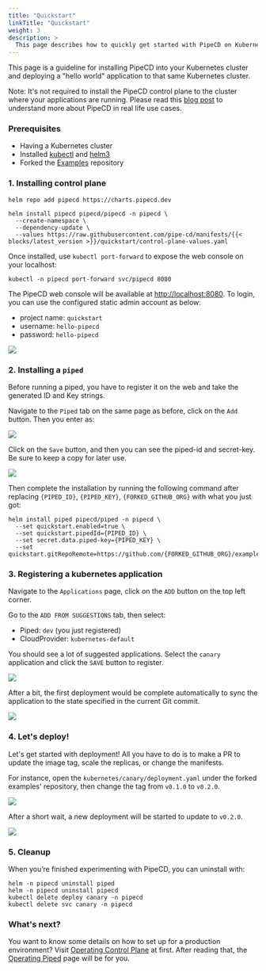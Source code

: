 ```yaml
---
title: "Quickstart"
linkTitle: "Quickstart"
weight: 3
description: >
  This page describes how to quickly get started with PipeCD on Kubernetes.
---
```


This page is a guideline for installing PipeCD into your Kubernetes cluster and deploying a "hello world" application to that same Kubernetes cluster.

Note: It's not required to install the PipeCD control plane to the cluster where your applications are running. Please read this [blog post](/blog/2021/12/29/pipecd-best-practice-01-operate-your-own-pipecd-cluster/) to understand more about PipeCD in real life use cases.

### Prerequisites
- Having a Kubernetes cluster
- Installed [kubectl](https://kubernetes.io/docs/tasks/tools/install-kubectl/) and [helm3](https://helm.sh/docs/intro/install/)
- Forked the [Examples](https://github.com/pipe-cd/examples) repository

### 1. Installing control plane

``` console
helm repo add pipecd https://charts.pipecd.dev

helm install pipecd pipecd/pipecd -n pipecd \
  --create-namespace \
  --dependency-update \
  --values https://raw.githubusercontent.com/pipe-cd/manifests/{{< blocks/latest_version >}}/quickstart/control-plane-values.yaml
```

Once installed, use `kubectl port-forward` to expose the web console on your localhost:

``` console
kubectl -n pipecd port-forward svc/pipecd 8080
```

The PipeCD web console will be available at [http://localhost:8080](http://localhost:8080). To login, you can use the configured static admin account as below:
- project name: `quickstart`
- username: `hello-pipecd`
- password: `hello-pipecd`

![](/images/quickstart-login.png)

### 2. Installing a `piped`
Before running a piped, you have to register it on the web and take the generated ID and Key strings.

Navigate to the `Piped` tab on the same page as before, click on the `Add` button. Then you enter as:

![](/images/quickstart-adding-piped.png)

Click on the `Save` button, and then you can see the piped-id and secret-key.
Be sure to keep a copy for later use.

![](/images/quickstart-piped-registered.png)

Then complete the installation by running the following command after replacing `{PIPED_ID}`, `{PIPED_KEY}`, `{FORKED_GITHUB_ORG}` with what you just got:

``` console
helm install piped pipecd/piped -n pipecd \
  --set quickstart.enabled=true \
  --set quickstart.pipedId={PIPED_ID} \
  --set secret.data.piped-key={PIPED_KEY} \
  --set quickstart.gitRepoRemote=https://github.com/{FORKED_GITHUB_ORG}/examples.git
```

### 3. Registering a kubernetes application
Navigate to the `Applications` page, click on the `ADD` button on the top left corner.

Go to the `ADD FROM SUGGESTIONS` tab, then select:
- Piped: `dev` (you just registered)
- CloudProvider: `kubernetes-default`

You should see a lot of suggested applications. Select the `canary` application and click the `SAVE` button to register.

![](/images/quickstart-adding-application-from-suggestions.png)

After a bit, the first deployment would be complete automatically to sync the application to the state specified in the current Git commit.

![](/images/quickstart-first-deployment.png)

### 4. Let's deploy!
Let's get started with deployment! All you have to do is to make a PR to update the image tag, scale the replicas, or change the manifests.

For instance, open the `kubernetes/canary/deployment.yaml` under the forked examples' repository, then change the tag from `v0.1.0` to `v0.2.0`.

![](/images/quickstart-update-image-tag.png)

After a short wait, a new deployment will be started to update to `v0.2.0`.

![](/images/quickstart-deploying.png)

### 5. Cleanup
When you’re finished experimenting with PipeCD, you can uninstall with:

``` console
helm -n pipecd uninstall piped
helm -n pipecd uninstall pipecd
kubectl delete deploy canary -n pipecd
kubectl delete svc canary -n pipecd
```

### What's next?
You want to know some details on how to set up for a production environment? Visit [Operating Control Plane](/docs/operator-manual/control-plane/) at first. After reading that, the [Operating Piped](/docs/operator-manual/piped/) page will be for you.
